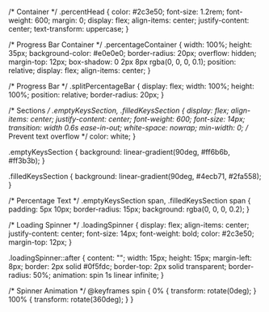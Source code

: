 /* Container */
.percentHead {
  color: #2c3e50;
  font-size: 1.2rem;
  font-weight: 600;
  margin: 0;
  display: flex;
  align-items: center;
  justify-content: center;
  text-transform: uppercase;
}

/* Progress Bar Container */
.percentageContainer {
  width: 100%;
  height: 35px;
  background-color: #e0e0e0;
  border-radius: 20px;
  overflow: hidden;
  margin-top: 12px;
  box-shadow: 0 2px 8px rgba(0, 0, 0, 0.1);
  position: relative;
  display: flex;
  align-items: center;
}

/* Progress Bar */
.splitPercentageBar {
  display: flex;
  width: 100%;
  height: 100%;
  position: relative;
  border-radius: 20px;
}

/* Sections */
.emptyKeysSection,
.filledKeysSection {
  display: flex;
  align-items: center;
  justify-content: center;
  font-weight: 600;
  font-size: 14px;
  transition: width 0.6s ease-in-out;
  white-space: nowrap;
  min-width: 0; /* Prevent text overflow */
  color: white;
}

.emptyKeysSection {
  background: linear-gradient(90deg, #ff6b6b, #ff3b3b);
}

.filledKeysSection {
  background: linear-gradient(90deg, #4ecb71, #2fa558);
}

/* Percentage Text */
.emptyKeysSection span,
.filledKeysSection span {
  padding: 5px 10px;
  border-radius: 15px;
  background: rgba(0, 0, 0, 0.2);
}

/* Loading Spinner */
.loadingSpinner {
  display: flex;
  align-items: center;
  justify-content: center;
  font-size: 14px;
  font-weight: bold;
  color: #2c3e50;
  margin-top: 12px;
}

.loadingSpinner::after {
  content: "";
  width: 15px;
  height: 15px;
  margin-left: 8px;
  border: 2px solid #0f5fdc;
  border-top: 2px solid transparent;
  border-radius: 50%;
  animation: spin 1s linear infinite;
}

/* Spinner Animation */
@keyframes spin {
  0% { transform: rotate(0deg); }
  100% { transform: rotate(360deg); }
}

